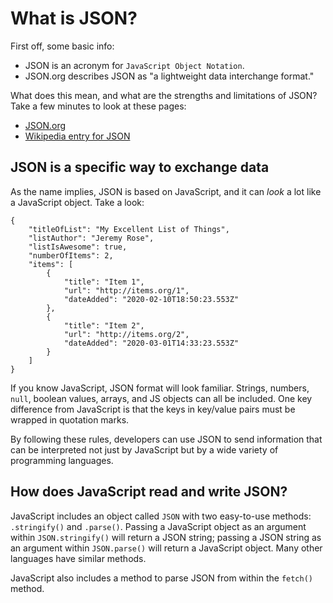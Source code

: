 # What is JSON?

First off, some basic info:
* JSON is an acronym for `JavaScript Object Notation`.
* JSON.org describes JSON as "a lightweight data interchange format."

What does this mean, and what are the strengths and limitations of JSON? Take a few minutes to look at these pages:
* [JSON.org](https://www.json.org/json-en.html)
* [Wikipedia entry for JSON](https://en.wikipedia.org/wiki/JSON)

## JSON is a specific way to exchange data

As the name implies, JSON is based on JavaScript, and it can *look* a lot like a JavaScript object. Take a look:

```
{
    "titleOfList": "My Excellent List of Things",
    "listAuthor": "Jeremy Rose",
    "listIsAwesome": true,
    "numberOfItems": 2,
    "items": [
        {
            "title": "Item 1",
            "url": "http://items.org/1",
            "dateAdded": "2020-02-10T18:50:23.553Z"
        },
        {
            "title": "Item 2",
            "url": "http://items.org/2",
            "dateAdded": "2020-03-01T14:33:23.553Z"
        }
    ]
}
```

If you know JavaScript, JSON format will look familiar. Strings, numbers, `null`, boolean values, arrays, and JS objects can all be included. One key difference from JavaScript is that the keys in key/value pairs must be wrapped in quotation marks.

By following these rules, developers can use JSON to send information that can be interpreted not just by JavaScript but by a wide variety of programming languages.

## How does JavaScript read and write JSON?

JavaScript includes an object called `JSON` with two easy-to-use methods: `.stringify()` and `.parse()`. Passing a JavaScript object as an argument within `JSON.stringify()` will return a JSON string; passing a JSON string as an argument within `JSON.parse()` will return a JavaScript object. Many other languages have similar methods.

JavaScript also includes a method to parse JSON from within the `fetch()` method.